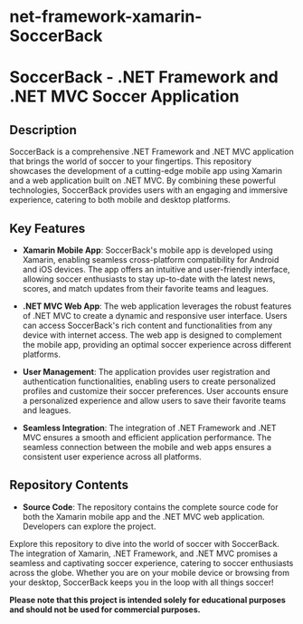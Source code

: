 # net-framework-xamarin-SoccerBack
# SoccerBack - .NET Framework and .NET MVC Soccer Application

## Description

SoccerBack is a comprehensive .NET Framework and .NET MVC application that brings the world of soccer to your fingertips. This repository showcases the development of a cutting-edge mobile app using Xamarin and a web application built on .NET MVC. By combining these powerful technologies, SoccerBack provides users with an engaging and immersive experience, catering to both mobile and desktop platforms.

## Key Features

- **Xamarin Mobile App**: SoccerBack's mobile app is developed using Xamarin, enabling seamless cross-platform compatibility for Android and iOS devices. The app offers an intuitive and user-friendly interface, allowing soccer enthusiasts to stay up-to-date with the latest news, scores, and match updates from their favorite teams and leagues.

- **.NET MVC Web App**: The web application leverages the robust features of .NET MVC to create a dynamic and responsive user interface. Users can access SoccerBack's rich content and functionalities from any device with internet access. The web app is designed to complement the mobile app, providing an optimal soccer experience across different platforms.

- **User Management**: The application provides user registration and authentication functionalities, enabling users to create personalized profiles and customize their soccer preferences. User accounts ensure a personalized experience and allow users to save their favorite teams and leagues.

- **Seamless Integration**: The integration of .NET Framework and .NET MVC ensures a smooth and efficient application performance. The seamless connection between the mobile and web apps ensures a consistent user experience across all platforms.

## Repository Contents

- **Source Code**: The repository contains the complete source code for both the Xamarin mobile app and the .NET MVC web application. Developers can explore the project.

Explore this repository to dive into the world of soccer with SoccerBack. The integration of Xamarin, .NET Framework, and .NET MVC promises a seamless and captivating soccer experience, catering to soccer enthusiasts across the globe. Whether you are on your mobile device or browsing from your desktop, SoccerBack keeps you in the loop with all things soccer!


**Please note that this project is intended solely for educational purposes and should not be used for commercial purposes.**
